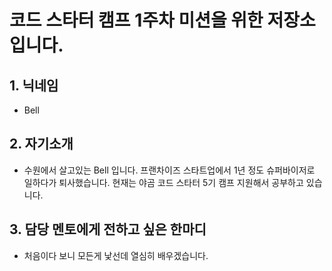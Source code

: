 # 코드 스타터 캠프 1주차 미션을 위한 저장소입니다.

## 1. 닉네임
   - Bell

## 2. 자기소개
   - 수원에서 살고있는 Bell 입니다.  프랜차이즈 스타트업에서 1년 정도 슈퍼바이저로 일하다가 퇴사했습니다. 현재는 야곰 코드 스타터 5기 캠프 지원해서 공부하고 있습니다.

## 3. 담당 멘토에게 전하고 싶은 한마디  
  - 처음이다 보니 모든게 낯선데 열심히 배우겠습니다.  
